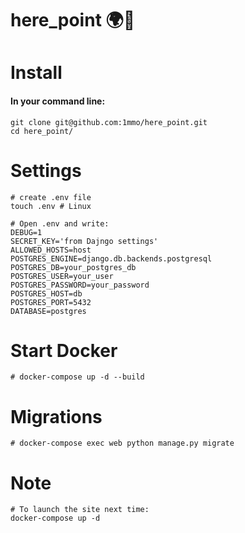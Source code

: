 # here_point 🌍📍


# Install
#### In your command line:
    git clone git@github.com:1mmo/here_point.git
    cd here_point/

# Settings

    # create .env file
    touch .env # Linux
    
    # Open .env and write:
    DEBUG=1
    SECRET_KEY='from Dajngo settings'
    ALLOWED_HOSTS=host
    POSTGRES_ENGINE=django.db.backends.postgresql
    POSTGRES_DB=your_postgres_db
    POSTGRES_USER=your_user
    POSTGRES_PASSWORD=your_password
    POSTGRES_HOST=db
    POSTGRES_PORT=5432
    DATABASE=postgres

# Start Docker
  
    # docker-compose up -d --build

# Migrations

    # docker-compose exec web python manage.py migrate
    
# Note

    # To launch the site next time:
    docker-compose up -d
    
